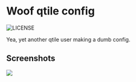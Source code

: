 # Woof qtile config

<img src='https://img.shields.io/badge/License-Woof-%236ebd68?style=flat-square' alt="LICENSE">

Yea, yet another qtile user making a dumb config.

## Screenshots

<img src="https://cdn.discordapp.com/attachments/783846857448489011/887663749803167774/unknown.png">
